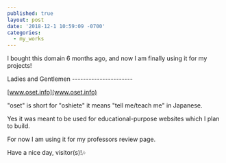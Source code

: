 ```yaml
---
published: true
layout: post
date: '2018-12-1 10:59:09 -0700'
categories:
  - my_works
---
```

I bought this domain 6 months ago, and now I am finally using it for my projects!

Ladies and Gentlemen ----------------------

[www.oset.info](www.oset.info)

"oset" is short for "oshiete" it means "tell me/teach me" in Japanese.

Yes it was meant to be used for educational-purpose websites which I plan to build.

For now I am using it for my professors review page.

Have a nice day, visitor(s)!:notes:
